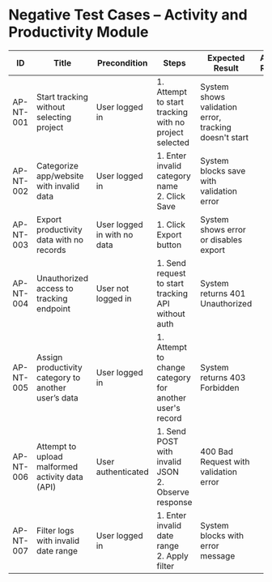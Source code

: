 # Negative Test Cases – Activity and Productivity Module

| ID          | Title                                       | Precondition                        | Steps                                                         | Expected Result                           | Actual Result | Status |
|-------------|---------------------------------------------|-------------------------------------|---------------------------------------------------------------|-------------------------------------------|---------------|--------|
| AP-NT-001   | Start tracking without selecting project    | User logged in                      | 1. Attempt to start tracking with no project selected | System shows validation error, tracking doesn't start |               |        |
| AP-NT-002   | Categorize app/website with invalid data    | User logged in                      | 1. Enter invalid category name <br> 2. Click Save | System blocks save with validation error |               |        |
| AP-NT-003   | Export productivity data with no records    | User logged in with no data         | 1. Click Export button | System shows error or disables export |               |        |
| AP-NT-004   | Unauthorized access to tracking endpoint    | User not logged in                  | 1. Send request to start tracking API without auth | System returns 401 Unauthorized |               |        |
| AP-NT-005   | Assign productivity category to another user’s data | User logged in                     | 1. Attempt to change category for another user's record | System returns 403 Forbidden |               |        |
| AP-NT-006   | Attempt to upload malformed activity data (API) | User authenticated                 | 1. Send POST with invalid JSON <br> 2. Observe response | 400 Bad Request with validation error |               |        |
| AP-NT-007   | Filter logs with invalid date range         | User logged in                      | 1. Enter invalid date range <br> 2. Apply filter | System blocks with error message |               |        |